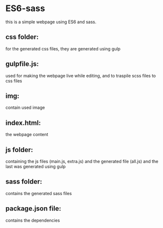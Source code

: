 # ES6-sass
this is a simple webpage using ES6 and sass.

## css folder: 
for the generated css files, they are generated using gulp

## gulpfile.js: 
used for making the webpage live while editing, and to traspile scss files to css files

## img: 
contain used image

## index.html: 
the webpage content

## js folder: 
containing the js files (main.js, extra.js) and the generated file (all.js) and the last was generated using gulp

## sass folder: 
contains the generated sass files

## package.json file: 
contains the dependencies
